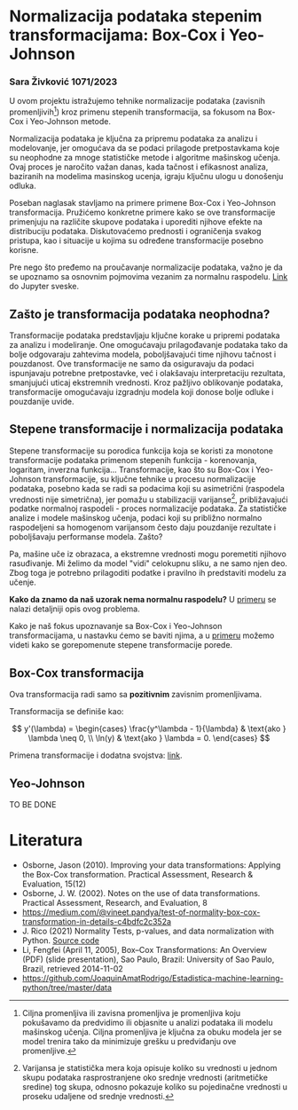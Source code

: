 # Normalizacija podataka stepenim transformacijama: Box-Cox  i Yeo-Johnson 

### Sara Živković 1071/2023

U ovom projektu istražujemo tehnike normalizacije podataka (zavisnih promenljivih[^2]) kroz primenu stepenih transformacija, sa fokusom na Box-Cox i Yeo-Johnson metode. 

Normalizacija podataka je ključna za pripremu podataka za analizu i modelovanje, jer omogućava da se podaci prilagode pretpostavkama koje su neophodne za mnoge statističke metode i algoritme mašinskog učenja. Ovaj proces je naročito važan danas, kada tačnost i efikasnost analiza, baziranih na modelima masinskog ucenja, igraju ključnu ulogu u donošenju odluka.

Poseban naglasak stavljamo na primere primene Box-Cox i Yeo-Johnson transformacija. Pružićemo konkretne primere kako se ove transformacije primenjuju na različite skupove podataka i uporediti njihove efekte na distribuciju podataka. Diskutovaćemo prednosti i ograničenja svakog pristupa, kao i situacije u kojima su određene transformacije posebno korisne.

Pre nego što pređemo na proučavanje normalizacije podataka, važno je da se upoznamo sa osnovnim pojmovima vezanim za normalnu raspodelu. [Link](00_normal_distribution.ipynb) do Jupyter sveske.

## Zašto je transformacija podataka neophodna?
Transformacije podataka predstavljaju ključne korake u pripremi podataka za analizu i modeliranje. One omogućavaju prilagođavanje podataka tako da bolje odgovaraju zahtevima modela, poboljšavajući time njihovu tačnost i pouzdanost. Ove transformacije ne samo da osiguravaju da podaci ispunjavaju potrebne pretpostavke, već i olakšavaju interpretaciju rezultata, smanjujući uticaj ekstremnih vrednosti. Kroz pažljivo oblikovanje podataka, transformacije omogućavaju izgradnju modela koji donose bolje odluke i pouzdanije uvide.


## Stepene transformacije i normalizacija podataka
Stepene transformacije su porodica funkcija koja se koristi za monotone transformacije podataka primenom stepenih funkcija - korenovanja, logaritam, inverzna funkcija... Transformacije, kao što su Box-Cox i Yeo-Johnson transformacije, su ključne tehnike u procesu normalizacije podataka, posebno kada se radi sa podacima koji su asimetrični (raspodela vrednosti nije simetrična), jer pomažu u stabilizaciji varijanse[^1], približavajući podatke normalnoj raspodeli - proces normalizacije podataka. Za statističke analize i modele mašinskog učenja, podaci koji su približno normalno raspodeljeni sa homogenom varijansom često daju pouzdanije rezultate i poboljšavaju performanse modela. Zašto?  

Pa, mašine uče iz obrazaca, a ekstremne vrednosti mogu poremetiti njihovo rasuđivanje. Mi želimo da model "vidi" celokupnu sliku, a ne samo njen deo. Zbog toga je potrebno prilagoditi podatke i pravilno ih predstaviti modelu za učenje.

[^1]: Varijansa je statistička mera koja opisuje koliko su vrednosti u jednom skupu podataka rasprostranjene oko srednje vrednosti (aritmetičke sredine) tog skupa, odnosno pokazuje koliko su pojedinačne vrednosti u proseku udaljene od srednje vrednosti.

[^2]: Ciljna promenljiva ili zavisna promenljiva je promenljiva koju pokušavamo da predvidimo ili objasnite u analizi podataka ili modelu mašinskog učenja. Ciljna promenljiva je ključna za obuku modela jer se model trenira tako da minimizuje grešku u predviđanju ove promenljive. 

**Kako da znamo da naš uzorak nema normalnu raspodelu?** U [primeru](01_normality_test.ipynb) se nalazi detaljniji opis ovog problema.

Kako je naš fokus upoznavanje sa Box-Cox i Yeo-Johnson  transformacijama, u nastavku ćemo se baviti njima, a u [primeru](04_data_transformations.ipynb) možemo videti kako se gorepomenute stepene transformacije porede.

## Box-Cox transformacija

Ova transformacija radi samo sa **pozitivnim** zavisnim promenljivama.

Transformacija se definiše kao:

$$
y'(\lambda) = 
\begin{cases} 
\frac{y^\lambda - 1}{\lambda} & \text{ako } \lambda \neq 0, \\
\ln(y) & \text{ako } \lambda = 0.
\end{cases}
$$

Primena transformacije i dodatna svojstva: [link](02_box-cox.ipynb).

## Yeo-Johnson
 TO BE DONE

# Literatura
- Osborne, Jason (2010). Improving your data transformations: Applying the Box-Cox transformation. Practical
Assessment, Research & Evaluation, 15(12)
- Osborne, J. W. (2002). Notes on the use of data transformations. Practical Assessment, Research, and Evaluation, 8
- https://medium.com/@vineet.pandya/test-of-normality-box-cox-transformation-in-details-c4bdfc2c352a
- J. Rico (2021) Normality Tests, p-values, and data normalization with Python.
[Source code](https://github.com/jvirico/normality-tests-pvalues-boxcoxtransformations)
-  Li, Fengfei (April 11, 2005), Box–Cox Transformations: An Overview (PDF) (slide presentation), Sao Paulo, Brazil: University of Sao Paulo, Brazil, retrieved 2014-11-02
- https://github.com/JoaquinAmatRodrigo/Estadistica-machine-learning-python/tree/master/data